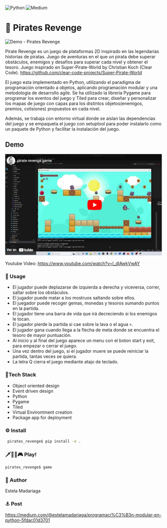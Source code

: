 ![Python](https://img.shields.io/badge/python-3670A0?style=for-the-badge&logo=python&logoColor=ffdd54) ![Medium](https://img.shields.io/badge/Medium-12100E?style=for-the-badge&logo=medium&logoColor=white)

# 🧭 Pirates Revenge
![Demo - Pirates Revenge](https://github.com/estelacode/pirates_revenge/blob/main/media/pirate_revenge_github.gif)

Pirate Revenge es un juego de plataformas 2D inspirado en las legendarias historias de piratas. Juego de aventuras en el que un pirata debe superar obstáculos, enemigos y desafíos para superar cada nivel y obtener el tesoro. Juego inspirado en Super-Pirate-World by Christian Koch (Clear Code). https://github.com/clear-code-projects/Super-Pirate-World

El juego esta implementado en Python, utilizando el paradigma de programación orientado a objetos, aplicando programación modular y una metodología de desarrollo agile. Se ha utilizado la librería Pygame para programar los eventos del juego y Tiled para crear, diseñar y personalizar los mapas de juego con capas para los distintos objetos(enemigos, premios, colisiones) propuestos en cada nivel. 

Además, se trabaja con entorno virtual donde se aíslan las dependencias del juego y   se empaqueta el juego con  setuptool para poder instalarlo como un paquete de Python  y facilitar la instalación del juego.

## Demo

[![Demo - Pirates Revenge](https://github.com/estelacode/pirates_revenge/blob/main/media/portada_pirates_revenge_game.jpg)](https://www.youtube.com/watch?v=I_dlAwkVwAY)

Youtube Video: https://www.youtube.com/watch?v=I_dlAwkVwAY


### 🚀 Usage

* El jugador puede deplazarse de izquierda a derecha y viceversa, correr, saltar sobre los obstáculos.
* El jugador puede matar a los mostruos saltando sobre ellos.
* El juegador puede recoger gemas, monedas y tesoros sumando puntos en la partida.
* El jugador tiene una barra de vida que irá decreciendo si los enemigos le tocan.
* El jugador pierde la partida si cae sobre la lava o el agua 💀.
* El jugador gana cuando llega a la flecha de meta donde se encuentra el tesoro de mayor puntuación.
* Al inicio y al final del juego aparece un menu con el boton start y exit, para empezar o cerrar el juego.
* Una vez dentro del juego, si el jugador muere se puede reiniciar la partida, tantas veces se quiera. 
* La letra Q cierra el juego mediante atajo de teclado.
  
### 🦜Tech Stack
* Object oriented design
* Event driven design
* Python
* Pygame
* Tiled
* Virtual Environtment creation
* Package app for deployment
  
### ⚙️ Install 
```bash
 pirates_revenge$ pip install -e . 
```
### 🗡️🏴‍☠🎮 Play!
```bash
pirates_revenge$ game
```

### 👋 Author
Estela Madariaga

### ⚓ Post
https://medium.com/@estelamadariaga/programaci%C3%B3n-modular-en-python-5fdac01d3701 
